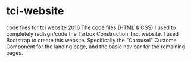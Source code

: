 # tci-website
code files for tci website 2016
The code files (HTML & CSS) I used to completely redisgn/code the Tarbox Construction, Inc. website. 
I used Bootstrap to create this website. Specifically the "Carousel" Custome Component for the landing page, and the basic nav bar for the remaining pages.

